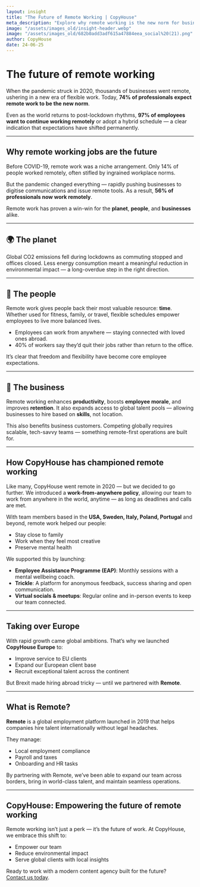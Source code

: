 ```yaml
---
layout: insight
title: "The Future of Remote Working | CopyHouse"
meta_description: "Explore why remote working is the new norm for businesses and professionals — and how CopyHouse leads the way with its remote-first approach."
image: "/assets/images_old/insight-header.webp"
image: "/assets/images_old/682b0add3adf615a47884eea_social%20(21).png"
author: CopyHouse
date: 24-06-25
---
```


# The future of remote working

When the pandemic struck in 2020, thousands of businesses went remote, ushering in a new era of flexible work. Today, **74% of professionals expect remote work to be the new norm**.

Even as the world returns to post-lockdown rhythms, **97% of employees want to continue working remotely** or adopt a hybrid schedule — a clear indication that expectations have shifted permanently.

---

## Why remote working jobs are the future

Before COVID-19, remote work was a niche arrangement. Only 14% of people worked remotely, often stifled by ingrained workplace norms.

But the pandemic changed everything — rapidly pushing businesses to digitise communications and issue remote tools. As a result, **56% of professionals now work remotely**.

Remote work has proven a win-win for the **planet**, **people**, and **businesses** alike.

---

## 🌍 The planet

Global CO2 emissions fell during lockdowns as commuting stopped and offices closed. Less energy consumption meant a meaningful reduction in environmental impact — a long-overdue step in the right direction.

---

## 👥 The people

Remote work gives people back their most valuable resource: **time**. Whether used for fitness, family, or travel, flexible schedules empower employees to live more balanced lives.

- Employees can work from anywhere — staying connected with loved ones abroad.
- 40% of workers say they’d quit their jobs rather than return to the office.

It’s clear that freedom and flexibility have become core employee expectations.

---

## 💼 The business

Remote working enhances **productivity**, boosts **employee morale**, and improves **retention**. It also expands access to global talent pools — allowing businesses to hire based on **skills**, not location.

This also benefits business customers. Competing globally requires scalable, tech-savvy teams — something remote-first operations are built for.

---

## How CopyHouse has championed remote working

Like many, CopyHouse went remote in 2020 — but we decided to go further. We introduced a **work-from-anywhere policy**, allowing our team to work from anywhere in the world, anytime — as long as deadlines and calls are met.

With team members based in the **USA, Sweden, Italy, Poland, Portugal** and beyond, remote work helped our people:

- Stay close to family
- Work when they feel most creative
- Preserve mental health

We supported this by launching:

- **Employee Assistance Programme (EAP)**: Monthly sessions with a mental wellbeing coach.
- **Trickle**: A platform for anonymous feedback, success sharing and open communication.
- **Virtual socials & meetups**: Regular online and in-person events to keep our team connected.

---

## Taking over Europe

With rapid growth came global ambitions. That’s why we launched **CopyHouse Europe** to:

- Improve service to EU clients  
- Expand our European client base  
- Recruit exceptional talent across the continent  

But Brexit made hiring abroad tricky — until we partnered with **Remote**.

---

## What is Remote?

**Remote** is a global employment platform launched in 2019 that helps companies hire talent internationally without legal headaches.

They manage:

- Local employment compliance  
- Payroll and taxes  
- Onboarding and HR tasks  

By partnering with Remote, we’ve been able to expand our team across borders, bring in world-class talent, and maintain seamless operations.

---

## CopyHouse: Empowering the future of remote working

Remote working isn’t just a perk — it’s the future of work. At CopyHouse, we embrace this shift to:

- Empower our team  
- Reduce environmental impact  
- Serve global clients with local insights  

Ready to work with a modern content agency built for the future?  
[Contact us today](https://www.copyhouse.io/contact).

